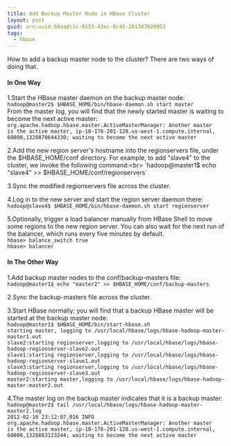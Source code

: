 ```yaml
---
title: Add Backup Master Node in HBase Cluster 
layout: post
guid: urn:uuid:04aadc1c-8153-42ec-8c45-201307020953
tags:
  - hbase
---
```

How to add a backup master node to the cluster? There are two ways of doing that.

#### In One Way
1.Start the HBase master daemon on the backup master node:<br>
`hadoop@master2$ $HBASE_HOME/bin/hbase-daemon.sh start master`<br>
From the master log, you will find that the newly started master is waiting to become the next active master:<br>`org.apache.hadoop.hbase.master.ActiveMasterManager: Another master`<br> `is the active master, ip-10-176-201-128.us-west-1.compute.internal,`<br>
`60000,1328878644330; waiting to become the next active master`<br>2.Add the new region server's hostname into the regionservers file, under the $HBASE_HOME/conf directory. For example, to add "slave4" to the cluster, we invoke the following command:<br>`hadoop@master1$ echo "slave4" >> $HBASE_HOME/conf/regionservers`
3.Sync the modified regionservers file across the cluster.

4.Log in to the new server and start the region server daemon there:<br>`hadoop@slave4$ $HBASE_HOME/bin/hbase-daemon.sh start regionserver`

5.Optionally, trigger a load balancer manually from HBase Shell to move some regions to the new region server. You can also wait for the next run of the balancer, which runs every five minutes by default.<br>`hbase> balance_switch true`<br>`hbase> balancer`<br>
#### In The Other Way
1.Add backup master nodes to the conf/backup-masters file:<br>
`hadoop@master1$ echo "master2" >> $HBASE_HOME/conf/backup-masters`

2.Sync the backup-masters file across the cluster.
3.Start HBase normally; you will find that a backup HBase master will be started at the backup master node:<br>
`hadoop@master1$ $HBASE_HOME/bin/start-hbase.sh`<br>
`starting master, logging to /usr/local/hbase/logs/hbase-hadoop-master-master1.out`<br>`slave2:starting regionserver,logging to /usr/local/hbase/logs/hbase-hadoop-regionserver-slave2.out`<br>`slave1:starting regionserver,logging to /usr/local/hbase/logs/hbase-hadoop-regionserver-slave1.out`<br>`slave3:starting regionserver,logging to /usr/local/hbase/logs/hbase-hadoop-regionserver-slave3.out`<br>`master2:starting master,logging to /usr/local/hbase/logs/hbase-hadoop-master-master2.out`

4.The master log on the backup master indicates that it is a backup master: <br>
`hadoop@master2$ tail /usr/local/hbase/logs/hbase-hadoop-master-master2.log`<br>`2012-02-10 23:12:07,016 INFO`<br>`org.apache.hadoop.hbase.master.ActiveMasterManager: Another master`<br>
`is the active master, ip-10-176-201-128.us-west-1.compute.internal,`<br>
`60000,1328883123244; waiting to become the next active master`
             
             
             